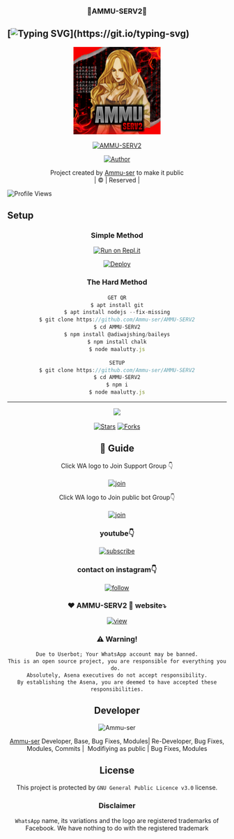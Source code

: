 <h3 align="center">💝AMMU-SERV2💝</h3>

## [![Typing SVG](https://readme-typing-svg.herokuapp.com?font=Lemon+milk&color=F5000&lines=Welcome+to+AMMU-SERV2+WA+Bot...;Created+by+Ammu...;This+is+a+Bgm+stickerbot...;With+more+features...)](https://git.io/typing-svg)

<div align="center">
  <img border-radius: 15px src="Ammu-ser.jpg" width="200" height="200"/>
  <p align="center">
<a href="#"><img title="AMMU-SERV2" src="https://img.shields.io/badge/AMMU-SERV2-green?colorA=%23ff0000&colorB=%23017e40&style=for-the-badge"></a>
</p>
  <p align="center">
<a href="https://github.com/Ammu-ser"><img title="Author" src="https://img.shields.io/badge/Author-Ammu-/AMMU-SERV2?color=blue&style=for-the-badge&logo=whatsapp"></a>
</p>
</div>
<p align="center">
Project created by <a href="https://github.com/Ammu-ser">Ammu-ser</a> to make it public
    <br>
       | © |
        Reserved |
    <br> 
</p>

![Profile Views](https://hits.seeyoufarm.com/api/count/incr/badge.svg?url=https://github.com/Ammu-ser/AMMU-SERV2&title=AMMU-SERV2%20Views)

## Setup
<div align="center">

  ### Simple Method
 
[![Run on Repl.it](https://repl.it/badge/github/quiec/whatsAlfa)](https://replit.com/@Ammu-ser/MAALUTTY-QR)
  

[![Deploy](https://www.herokucdn.com/deploy/button.svg)](https://heroku.com/deploy?template=https://github.com/Ammu-ser/AMMU-SERV2) 
 
### The Hard Method
```js
GET QR
$ apt install git
$ apt install nodejs --fix-missing
$ git clone https://github.com/Ammu-ser/AMMU-SERV2
$ cd AMMU-SERV2
$ npm install @adiwajshing/baileys
$ npm install chalk
$ node maalutty.js
```
      
```js
SETUP
$ git clone https://github.com/Ammu-ser/AMMU-SERV2
$ cd AMMU-SERV2
$ npm i
$ node maalutty.js
```

----

  <p align="center">
  <a href="httsp://github.com/Ammu-ser/AMMU-SERV2">
    
<a href="https://github.com/farhan-dqz/followers">
<img src="https://img.shields.io/github/repo-size/farhan-dqz/Julie-Mwol?color=green&label=Repo%20total%20size&style=plastic">
<p align="center">
<a href="https://github.com/Ammu-ser/followers"
<img title="Followers" src="https://img.shields.io/github/followers/Ammu-ser?color=blue&style=flat-square"></a>
<a href="https://github.com/Ammu-ser/AMMU-SERV2/stargazers/"><img title="Stars" src="https://img.shields.io/github/stars/Ammu-ser/AMMU-SERV2?color=blue&style=flat-trangle"></a>
<a href="https://github.com/Ammu-ser/AMMU-SERV2/network/members"><img title="Forks" src="https://img.shields.io/github/forks/Ammu-ser/AMMU-SERV2?color=blue&style=flat-trangle"></a>
</p>

## 📢 Guide
Click WA logo to Join Support Group 👇
    <br>
<br>
  [![join](https://github.com/Alien-alfa/PublicBot/blob/main/wlogo.svg.png)](https://chat.whatsapp.com/FO3JyZPm1ma3vHyEQjaToY)
  <div align="center">


Click WA logo to Join public bot Group👇
    <br>
<br>
  [![join](https://github.com/Alien-alfa/PublicBot/blob/main/wlogo.svg.png)](https://chat.whatsapp.com/BUt420LTGKBHNHALHKV9jJ)
  <div align="center">

  </div>

### youtube👇

[![subscribe](https://i.ibb.co/mqttCVQ/images-1-1.png)](https://youtube.com/channel/UCllom1TvXieyxcGaanSpMvA)


### contact on instagram👇

[![follow](https://i.ibb.co/zHdm4Hj/images-5-2.jpg)](https://www.instagram.com/_husni_ser_/)

### ❤️ AMMU-SERV2 💙 website⤵️

[![view](https://i.ibb.co/cyXKpj7/images-7-1-1.jpg)](https://AMMU-SERV2nijinhusni.blogspot.com)


### ⚠️ Warning! 
```
Due to Userbot; Your WhatsApp account may be banned.
This is an open source project, you are responsible for everything you do. 
Absolutely, Asena executives do not accept responsibility.
By establishing the Asena, you are deemed to have accepted these responsibilities.
```

## Developer
  <div align="center">
    
![Ammu-ser](https://github.com/Ammu-ser.png?size=100)

 [Ammu-ser](https://github.com/Ammu-ser)
Developer, Base, Bug Fixes, Modules| Re-Developer, Bug Fixes, Modules, Commits |  Modifiying  as   public | Bug Fixes, Modules 
  </div>
    


## License
This project is protected by `GNU General Public Licence v3.0` license.

### Disclaimer
`WhatsApp` name, its variations and the logo are registered trademarks of Facebook. We have nothing to do with the registered trademark
